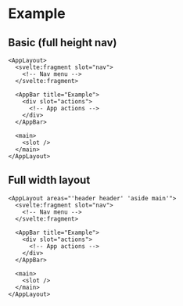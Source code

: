 <script lang="ts">
  import Blockquote from '$docs/Blockquote.svelte';
</script>

<h1>Example</h1>

<h2>Basic (full height nav)</h2>

```svelte
<AppLayout>
  <svelte:fragment slot="nav">
    <!-- Nav menu -->
  </svelte:fragment>

  <AppBar title="Example">
    <div slot="actions">
      <!-- App actions -->
    </div>
  </AppBar>

  <main>
    <slot />
  </main>
</AppLayout>
```

<h2>Full width layout</h2>

```svelte
<AppLayout areas="'header header' 'aside main'">
  <svelte:fragment slot="nav">
    <!-- Nav menu -->
  </svelte:fragment>

  <AppBar title="Example">
    <div slot="actions">
      <!-- App actions -->
    </div>
  </AppBar>

  <main>
    <slot />
  </main>
</AppLayout>
```
